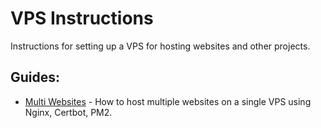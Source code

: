 # VPS Instructions

Instructions for setting up a VPS for hosting websites and other projects.


## Guides:
- [Multi Websites](./vps-multi-websites.md) - How to host multiple websites on a single VPS using Nginx, Certbot, PM2.
